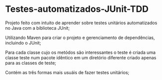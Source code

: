 # Testes-automatizados-JUnit-TDD

Projeto feito com intuito de aprender sobre testes unitários automatizados no Java com a biblioteca JUnit;

Utilizando Maven para criar o projeto e gerenciamento de dependências, incluindo o JUnit;

Para cada classe cujo os metódos são interessantes o teste é criada uma classe teste num pacote idêntico em um diretório diferente criado apenas para as classes de teste;

Contém as três formas mais usuáis de fazer testes unitários;
